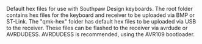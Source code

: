 Default hex files for use  with Southpaw Design keyboards. The root folder contains hex files for the keyboard and receiver to be uploaded via BMP or ST-Link. The "qmk-hex" folder has default hex files to be uploaded via USB to the receiver. These files can be flashed to the receiver via avrdude or AVRDUDESS. AVRDUDESS is recommended, using the AVR109 bootloader.
